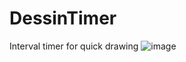 # DessinTimer

Interval timer for quick drawing
![image](https://github.com/rio-fujimiya/DessinTimer/assets/123575946/a3c68b44-bb80-43d2-8273-e6e40bf5ec07)
